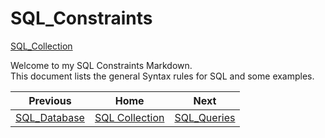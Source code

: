 # SQL_Constraints
[SQL_Collection](https://github.com/cshglobal99/SQL_Collection/blob/main/INTRODUCTION.md)

Welcome to my SQL Constraints Markdown.  
This document lists the general Syntax rules for SQL and some examples.



| Previous | Home | Next |
|  :---:         |     :---:      |           :---:   |
| [SQL_Database](https://github.com/cshglobal99/SQL_Collection/blob/main/SQL_Database.md) |    [SQL Collection](https://github.com/cshglobal99/SQL_Collection/blob/main/INTRODUCTION.md) | [SQL_Queries](https://github.com/cshglobal99/SQL_Collection/blob/main/SQL_Queries.md)   |
